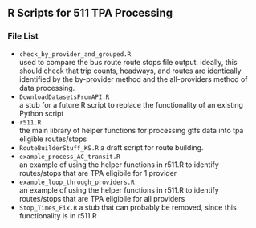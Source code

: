 R Scripts for 511 TPA Processing
-------------------------------

### File List  

-  `check_by_provider_and_grouped.R`    
used to compare the bus route route stops file output. ideally, this should check that trip counts, headways, and routes are identically identified by the by-provider method and the all-providers method of data processing.  
-  `DownloadDatasetsFromAPI.R`        
a stub for a future R script to replace the functionality of an existing Python script   
-  `r511.R`     
the main library of helper functions for processing gtfs data into tpa eligible routes/stops   
-  `RouteBuilderStuff_KS.R`
a draft script for route building. 
-  `example_process_AC_transit.R`     
an example of using the helper functions in r511.R to identify routes/stops that are TPA eligibile for 1 provider
-  `example_loop_through_providers.R`   
an example of using the helper functions in r511.R to identify routes/stops that are TPA eligibile for all providers
-  `Stop_Times_Fix.R`
a stub that can probably be removed, since this functionality is in r511.R  
